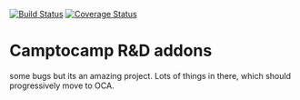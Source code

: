 [![Build Status](https://travis-ci.org/camptocamp/c2c-rd-addons.svg?branch=8.0)](https://travis-ci.org/camptocamp/c2c-rd-addons)
[![Coverage Status](https://coveralls.io/repos/camptocamp/c2c-rd-addons/badge.png?branch=8.0)](https://coveralls.io/r/camptocamp/c2c-rd-addons?branch=8.0)

Camptocamp R&D addons
=====================

some bugs but its an amazing project.
Lots of things in there, which should progressively move to OCA.



